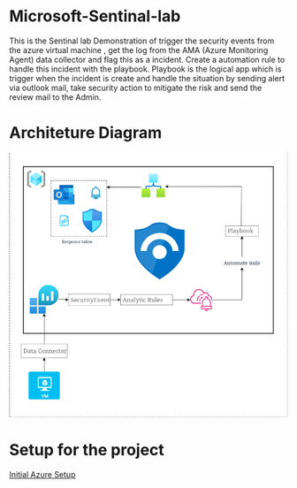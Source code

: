 # Microsoft-Sentinal-lab

This is the Sentinal lab Demonstration of trigger the security events from the azure virtual machine , get the log from the AMA (Azure Monitoring Agent) data collector and flag this as a incident. Create a automation rule to handle this incident with the playbook. Playbook is the logical app which is trigger when the incident is create and handle the situation by sending alert via outlook mail, take security action to mitigate the risk and send the review mail to the Admin.

# Architeture Diagram

![Diagram](/images/Sentinel-Architecture-Diagram.png)


# Setup for the project
[Initial Azure Setup](/Initial_Setup.md)
